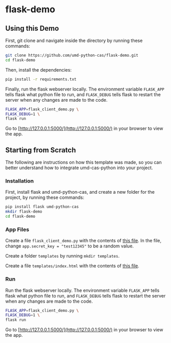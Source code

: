 # flask-demo
## Using this Demo
First, git clone and navigate inside the directory by running these commands:
```bash
git clone https://github.com/umd-python-cas/flask-demo.git
cd flask-demo
```
Then, install the dependencies:
```bash
pip install -r requirements.txt
```
Finally, run the flask webserver locally. The environment variable `FLASK_APP` tells flask what python file to run, and `FLASK_DEBUG` tells flask to restart the server when any changes are made to the code.
```bash
FLASK_APP=flask_client_demo.py \
FLASK_DEBUG=1 \
flask run
```
Go to [http://127.0.0.1:5000/](http://127.0.0.1:5000/) in your browser to view the app.
## Starting from Scratch
The following are instructions on how this template was made, so you can better understand how to integrate umd-cas-python into your project.
### Installation
First, install flask and umd-python-cas, and create a new folder for the project, by running these commands:
```bash
pip install flask umd-python-cas
mkdir flask-demo
cd flask-demo
```
### App Files
Create a file `flask_client_demo.py` with the contents of [this file](flask_client_demo.py). In the file, change `app.secret_key = "test12345"` to be a random value.

Create a folder `templates` by running `mkdir templates`.

Create a file `templates/index.html` with the contents of [this file](templates/index.html).
### Run
Run the flask webserver locally. The environment variable `FLASK_APP` tells flask what python file to run, and `FLASK_DEBUG` tells flask to restart the server when any changes are made to the code.
```bash
FLASK_APP=flask_client_demo.py \
FLASK_DEBUG=1 \
flask run
```
Go to [http://127.0.0.1:5000/](http://127.0.0.1:5000/) in your browser to view the app.
